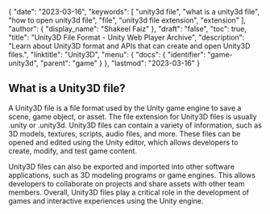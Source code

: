 {
  "date": "2023-03-16",
  "keywords": [
    "unity3d file",
    "what is a unity3d file",
    "how to open unity3d file",
    "file",
    "unity3d file extension",
    "extension"
  ],
  "author": {
    "display_name": "Shakeel Faiz"
  },
  "draft": "false",
  "toc": true,
  "title": "Unity3D File Format - Unity Web Player Archive",
  "description": "Learn about Unity3D format and APIs that can create and open Unity3D files.",
  "linktitle": "Unity3D",
  "menu": {
    "docs": {
      "identifier": "game-unity3d",
      "parent": "game"
    }
  },
  "lastmod": "2023-03-16"
}

## What is a Unity3D file?

A Unity3D file is a file format used by the Unity game engine to save a scene, game object, or asset. The file extension for Unity3D files is usually .unity or .unity3d. Unity3D files can contain a variety of information, such as 3D models, textures, scripts, audio files, and more. These files can be opened and edited using the Unity editor, which allows developers to create, modify, and test game content.

Unity3D files can also be exported and imported into other software applications, such as 3D modeling programs or game engines. This allows developers to collaborate on projects and share assets with other team members. Overall, Unity3D files play a critical role in the development of games and interactive experiences using the Unity engine.
